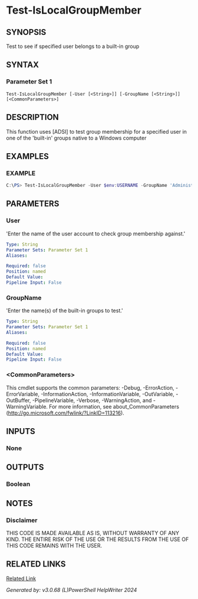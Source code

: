 ﻿# Test-IsLocalGroupMember

## SYNOPSIS
Test to see if specified user belongs to a built-in group

## SYNTAX

### Parameter Set 1
```
Test-IsLocalGroupMember [-User [<String>]] [-GroupName [<String>]] [<CommonParameters>]
```

## DESCRIPTION
This function uses [ADSI] to test group membership for a specified user in one of the 'built-in' groups native to a Windows computer

## EXAMPLES

### EXAMPLE

```powershell
C:\PS> Test-IsLocalGroupMember -User $env:USERNAME -GroupName 'Administrators'
```

## PARAMETERS

### User
'Enter the name of the user account to check group membership against.'

```yaml
Type: String
Parameter Sets: Parameter Set 1
Aliases: 

Required: false
Position: named
Default Value: 
Pipeline Input: False
```

### GroupName
'Enter the name(s) of the built-in groups to test.'

```yaml
Type: String
Parameter Sets: Parameter Set 1
Aliases: 

Required: false
Position: named
Default Value: 
Pipeline Input: False
```

### \<CommonParameters\>
This cmdlet supports the common parameters: -Debug, -ErrorAction, -ErrorVariable, -InformationAction, -InformationVariable, -OutVariable, -OutBuffer, -PipelineVariable, -Verbose, -WarningAction, and -WarningVariable. For more information, see about_CommonParameters (http://go.microsoft.com/fwlink/?LinkID=113216).

## INPUTS

### None


## OUTPUTS

### Boolean


## NOTES

### Disclaimer
THIS CODE IS MADE AVAILABLE AS IS, WITHOUT WARRANTY OF ANY KIND. THE ENTIRE RISK OF THE USE OR THE RESULTS FROM THE USE OF THIS CODE REMAINS WITH THE USER.

## RELATED LINKS

[Related Link](https://morgantechspace.com/2017/10/check-if-user-is-member-of-local-group-powershell.html)


*Generated by: v3.0.68 (L)PowerShell HelpWriter 2024*

